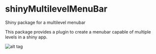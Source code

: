 # shinyMultilevelMenuBar
Shiny package for a multilevel menubar

This package provides a plugin to create a menubar capable of multiple levels in a shiny app.

![alt tag](http://mslegrand.github.io/shinyMultilevelMenu/png/sampleCustom.png "Menu with custom css")
